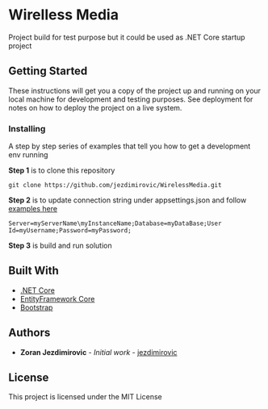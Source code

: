 # Wirelless Media
Project build for test purpose but it could be used as .NET Core startup project

## Getting Started

These instructions will get you a copy of the project up and running on your local machine for development and testing purposes. See deployment for notes on how to deploy the project on a live system.

### Installing

A step by step series of examples that tell you how to get a development env running

**Step 1** is to clone this repository

```
git clone https://github.com/jezdimirovic/WirelessMedia.git
```

**Step 2** is to update connection string under appsettings.json and follow [examples here](https://www.connectionstrings.com/sql-server/)

```
Server=myServerName\myInstanceName;Database=myDataBase;User Id=myUsername;Password=myPassword;
```
**Step 3** is build and run solution

## Built With

* [.NET Core](https://github.com/dotnet/core)
* [EntityFramework Core](https://github.com/dotnet/efcore)
* [Bootstrap](https://getbootstrap.com/)

## Authors

* **Zoran Jezdimirovic** - *Initial work* - [jezdimirovic](https://github.com/jezdimirovic)

## License

This project is licensed under the MIT License
